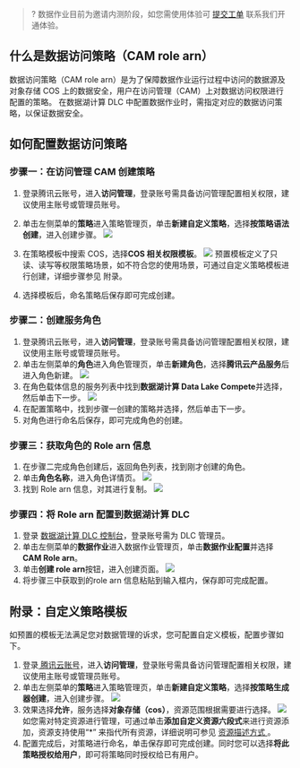 >? 数据作业目前为邀请内测阶段，如您需使用体验可 [提交工单](https://console.cloud.tencent.com/workorder/category) 联系我们开通体验。
## 什么是数据访问策略（CAM role arn）
数据访问策略（CAM role arn）是为了保障数据作业运行过程中访问的数据源及对象存储 COS 上的数据安全，用户在访问管理（CAM）上对数据访问权限进行配置的策略。
在数据湖计算 DLC 中配置数据作业时，需指定对应的数据访问策略，以保证数据安全。
## 如何配置数据访问策略
### 步骤一：在访问管理 CAM 创建策略
1. 登录腾讯云账号，进入**访问管理**，登录账号需具备访问管理配置相关权限，建议使用主账号或管理员账号。
2. 单击左侧菜单的**策略**进入策略管理页，单击**新建自定义策略**，选择**按策略语法创建**，进入创建步骤。
![](https://qcloudimg.tencent-cloud.cn/raw/311f0f5ecfd5592f23fde1a007669ded.png)
3. 在策略模板中搜索 COS，选择**COS 相关权限模板**。
![](https://qcloudimg.tencent-cloud.cn/raw/92502a61a9faef8114dadd7296e619bf.png)
预置模板定义了只读、读写等权限策略场景，如不符合您的使用场景，可通过自定义策略模板进行创建，详细步骤参见 附录。

4. 选择模板后，命名策略后保存即可完成创建。

### 步骤二：创建服务角色
1. 登录腾讯云账号，进入**访问管理**，登录账号需具备访问管理配置相关权限，建议使用主账号或管理员账号。
2. 单击左侧菜单的**角色**进入角色管理页，单击**新建角色**，选择**腾讯云产品服务**后进入角色新建。
![](https://qcloudimg.tencent-cloud.cn/raw/fb3dadf206fb07970ef615b1b79d2739.png)
3. 在角色载体信息的服务列表中找到**数据湖计算 Data Lake Compete**并选择，然后单击下一步。
![](https://qcloudimg.tencent-cloud.cn/raw/d722111dc8c50ff94cf0c13c167ffbbd.png)
4. 在配置策略中，找到步骤一创建的策略并选择，然后单击下一步。
5. 对角色进行命名后保存，即可完成角色的创建。

### 步骤三：获取角色的 Role arn 信息
1. 在步骤二完成角色创建后，返回角色列表，找到刚才创建的角色。
2. 单击**角色名称**，进入角色详情页。
![](https://qcloudimg.tencent-cloud.cn/raw/b15ba9ffe79542b4d8a78ae41ce11c14.png)
3. 找到 Role arn 信息，对其进行复制。
![](https://qcloudimg.tencent-cloud.cn/raw/979da1db547f80c349a9980f9564cb74.png)

### 步骤四：将 Role arn 配置到数据湖计算 DLC
1. 登录 [数据湖计算 DLC 控制台](https://console.cloud.tencent.com/dlc)，登录账号需为 DLC 管理员。
2. 单击左侧菜单的**数据作业**进入数据作业管理页，单击**数据作业配置**并选择**CAM Role arn**。
3. 单击**创建 role arn**按钮，进入创建页面。
![](https://qcloudimg.tencent-cloud.cn/raw/cd0b4c960a6d9432805a8d6d828b58fc.png)
4. 将步骤三中获取到的role arn 信息粘贴到输入框内，保存即可完成配置。

## 附录：自定义策略模板
如预置的模板无法满足您对数据管理的诉求，您可配置自定义模板，配置步骤如下。
1. 登录[ 腾讯云账号](https://cloud.tencent.com/login)，进入**访问管理**，登录账号需具备访问管理配置相关权限，建议使用主账号或管理员账号。
2. 单击左侧菜单的**策略**进入策略管理页，单击**新建自定义策略**，选择**按策略生成器创建**，进入创建步骤。
![](https://qcloudimg.tencent-cloud.cn/raw/bc8272013d9df39579fdb393e13c4120.png)
3. 效果选择**允许**，服务选择**对象存储（cos）**，资源范围根据需要进行选择。
![](https://qcloudimg.tencent-cloud.cn/raw/80993122387133a4fba4dd1984c3144c.png)
如您需对特定资源进行管理，可通过单击**添加自定义资源六段式**来进行资源添加，资源支持使用“*” 来指代所有资源，详细说明可参见 [资源描述方式 ](https://cloud.tencent.com/document/product/598/10606)。
4. 配置完成后，对策略进行命名，单击保存即可完成创建。同时您可以选择**将此策略授权给用户**，即可将策略同时授权给已有用户。
